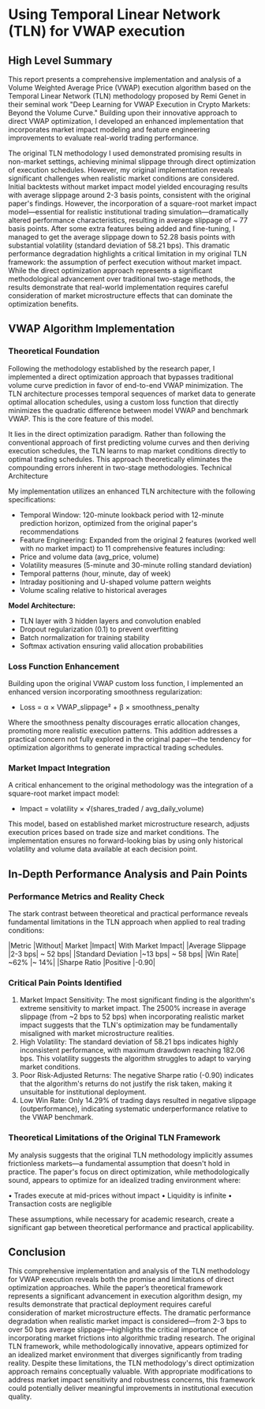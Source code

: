 # Using Temporal Linear Network (TLN) for VWAP execution

## High Level Summary

This report presents a comprehensive implementation and analysis of a Volume Weighted Average Price (VWAP) execution algorithm based on the Temporal Linear Network (TLN) methodology proposed by Remi Genet in their seminal work "Deep Learning for VWAP Execution in Crypto Markets: Beyond the Volume Curve."  Building upon their innovative approach to direct VWAP optimization, I developed an enhanced implementation that incorporates market impact modeling and feature engineering improvements to evaluate real-world trading performance.


The original TLN methodology I used demonstrated promising results in non-market settings, achieving minimal slippage through direct optimization of execution schedules. However, my original implementation reveals significant challenges when realistic market conditions are considered. Initial backtests without market impact model yielded encouraging results with average slippage around 2-3 basis points, consistent with the original paper's findings. However, the incorporation of a square-root market impact model—essential for realistic institutional trading simulation—dramatically altered performance characteristics, resulting in average slippage of ~ 77 basis points. After some extra features being added and fine-tuning, I managed to get the average slippage down to 52.28 basis points with substantial volatility (standard deviation of 58.21 bps).
This dramatic performance degradation highlights a critical limitation in my original TLN framework: the assumption of perfect execution without market impact. While the direct optimization approach represents a significant methodological advancement over traditional two-stage methods, the results demonstrate that real-world implementation requires careful consideration of market microstructure effects that can dominate the optimization benefits.


## VWAP Algorithm Implementation

### Theoretical Foundation

Following the methodology established by the research paper, I implemented a direct optimization approach that bypasses traditional volume curve prediction in favor of end-to-end VWAP minimization. The TLN architecture processes temporal sequences of market data to generate optimal allocation schedules, using a custom loss function that directly minimizes the quadratic difference between model VWAP and benchmark VWAP. This is the core feature of this model.

It lies in the direct optimization paradigm. Rather than following the conventional approach of first predicting volume curves and then deriving execution schedules, the TLN learns to map market conditions directly to optimal trading schedules. This approach theoretically eliminates the compounding errors inherent in two-stage methodologies.
Technical Architecture

My implementation utilizes an enhanced TLN architecture with the following specifications:
* Temporal Window: 120-minute lookback period with 12-minute prediction horizon, optimized from the original paper's recommendations
* Feature Engineering: Expanded from the original 2 features (worked well with no market impact) to 11 comprehensive features including:
* Price and volume data (avg_price, volume)
* Volatility measures (5-minute and 30-minute rolling standard deviation)
* Temporal patterns (hour, minute, day of week)
* Intraday positioning and U-shaped volume pattern weights
* Volume scaling relative to historical averages

**Model Architecture:**
* TLN layer with 3 hidden layers and convolution enabled
* Dropout regularization (0.1) to prevent overfitting
* Batch normalization for training stability
* Softmax activation ensuring valid allocation probabilities


### Loss Function Enhancement

Building upon the original VWAP custom loss function, I implemented an enhanced version incorporating smoothness regularization:

* Loss = α × VWAP_slippage² + β × smoothness_penalty

Where the smoothness penalty discourages erratic allocation changes, promoting more realistic execution patterns. This addition addresses a practical concern not fully explored in the original paper—the tendency for optimization algorithms to generate impractical trading schedules.

### Market Impact Integration

A critical enhancement to the original methodology was the integration of a square-root market impact model:
* Impact = volatility × √(shares_traded / avg_daily_volume)
  
This model, based on established market microstructure research, adjusts execution prices based on trade size and market conditions. The implementation ensures no forward-looking bias by using only historical volatility and volume data available at each decision point.


## In-Depth Performance Analysis and Pain Points

### Performance Metrics and Reality Check

The stark contrast between theoretical and practical performance reveals fundamental limitations in the TLN approach when applied to real trading conditions:

|Metric	|Without| Market |Impact|	With Market Impact|
|Average Slippage	|2-3 bps|	~ 52 bps|
|Standard Deviation	|~13 bps|	~ 58 bps|
|Win Rate|	~62%	|~ 14%|
|Sharpe Ratio	|Positive	|-0.90|


### Critical Pain Points Identified

1.	Market Impact Sensitivity: The most significant finding is the algorithm's extreme sensitivity to market impact. The 2500% increase in average slippage (from ~2 bps to 52 bps) when incorporating realistic market impact suggests that the TLN's optimization may be fundamentally misaligned with market microstructure realities.
2.	High Volatility: The standard deviation of 58.21 bps indicates highly inconsistent performance, with maximum drawdown reaching 182.06 bps. This volatility suggests the algorithm struggles to adapt to varying market conditions.
3.	Poor Risk-Adjusted Returns: The negative Sharpe ratio (-0.90) indicates that the algorithm's returns do not justify the risk taken, making it unsuitable for institutional deployment.
4.	Low Win Rate: Only 14.29% of trading days resulted in negative slippage (outperformance), indicating systematic underperformance relative to the VWAP benchmark.

   
### Theoretical Limitations of the Original TLN Framework

My analysis suggests that the original TLN methodology implicitly assumes frictionless markets—a fundamental assumption that doesn't hold in practice. The paper's focus on direct optimization, while methodologically sound, appears to optimize for an idealized trading environment where:

•	Trades execute at mid-prices without impact
•	Liquidity is infinite
•	Transaction costs are negligible

These assumptions, while necessary for academic research, create a significant gap between theoretical performance and practical applicability.

## Conclusion

This comprehensive implementation and analysis of the TLN methodology for VWAP execution reveals both the promise and limitations of direct optimization approaches. While the paper’s theoretical framework represents a significant advancement in execution algorithm design, my results demonstrate that practical deployment requires careful consideration of market microstructure effects.
The dramatic performance degradation when realistic market impact is considered—from 2-3 bps to over 50 bps average slippage—highlights the critical importance of incorporating market frictions into algorithmic trading research. The original TLN framework, while methodologically innovative, appears optimized for an idealized market environment that diverges significantly from trading reality.
Despite these limitations, the TLN methodology's direct optimization approach remains conceptually valuable. With appropriate modifications to address market impact sensitivity and robustness concerns, this framework could potentially deliver meaningful improvements in institutional execution quality.
